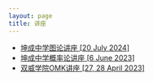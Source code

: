 ```yaml
---
layout: page
title: 讲座
---
```


- <a href="https://raw.githubusercontent.com/Tristanchaang/tristanchaang.github.io/main/downloads/kcgraph.pptx" download>坤成中学图论讲座 [20 July 2024]</a>
- <a href="https://raw.githubusercontent.com/Tristanchaang/tristanchaang.github.io/main/downloads/kcprob.pptx" download>坤成中学概率论讲座 [6 June 2023]</a>
- <a href="https://raw.githubusercontent.com/Tristanchaang/tristanchaang.github.io/main/downloads/sunwaytalk27april2023.pdf" download>双威学院OMK讲座 [27, 28 April 2023]</a>

